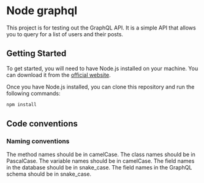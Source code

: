 # Node graphql

This project is for testing out the GraphQL API. It is a simple API that allows you to query for a list of users and their posts.

## Getting Started

To get started, you will need to have Node.js installed on your machine. You can download it from the [official website](https://nodejs.org/).

Once you have Node.js installed, you can clone this repository and run the following commands:

```bash
npm install
```

## Code conventions

### Naming conventions

The method names should be in camelCase. The class names should be in PascalCase. 
The variable names should be in camelCase.
The field names in the database should be in snake_case.
The field names in the GraphQL schema should be in snake_case.